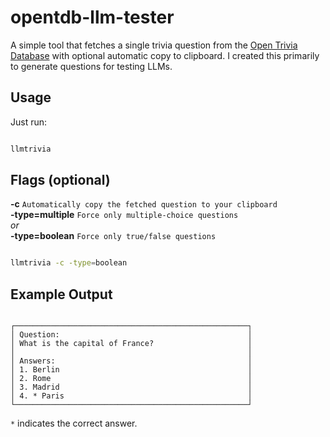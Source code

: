 
# opentdb-llm-tester

  

A simple tool that fetches a single trivia question from the [Open Trivia Database](https://opentdb.com/) with optional automatic copy to clipboard. I created this primarily to generate questions for testing LLMs.

  

## Usage

  

Just run:

  

```bash

llmtrivia

```

  

## Flags (optional)


**-c** `Automatically copy the fetched question to your clipboard`   
**-type=multiple** `Force only multiple-choice questions`   
*or*   
**-type=boolean** `Force only true/false questions`   

  

```bash

llmtrivia -c -type=boolean

```  

## Example Output

```

┌────────────────────────────────────────────────────┐
│ Question:                                          │
│ What is the capital of France?                     │
│                                                    │
│ Answers:                                           │
│ 1. Berlin                                          │
│ 2. Rome                                            │
│ 3. Madrid                                          │
│ 4. * Paris                                         │
└────────────────────────────────────────────────────┘

```

`*` indicates the correct answer.
